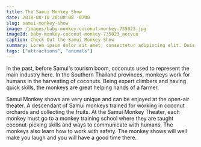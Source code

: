 ```yaml
---
title: The Samui Monkey Show
date: 2018-08-10 20:08:08 -0700
slug: samui-monkey-show
image: /images/baby-monkey-coconut-monkey-735023.jpg
imageId: baby-monkey-coconut-monkey-735023_aecvuu
caption: Check Out the Samui Monkey Show
summary: Lorem ipsum dolor sit amet, consectetur adipiscing elit. Duis ac sapien ultrices, lobortis risus vitae.
tags: ["attractions", "animals"]
---
```

In the past, before Samui's tourism boom, coconuts used to represent the main industry here. In the Southern Thailand provinces, monkeys work for humans in the harvesting of coconuts. Being expert climbers and having quick skills, the monkeys are great helping hands of a farmer.

Samui Monkey shows are very unique and can be enjoyed at the open-air theater. A descendant of Samui monkeys trained for working in coconut orchards and collecting the fruits. At the Samui Monkey Theater, each monkey must go to a monkey training school where they are taught coconut-picking skills and ways to communicate with humans. The monkeys also learn how to work with safety. The monkey shows will well make you laugh and you will have a good time there.

